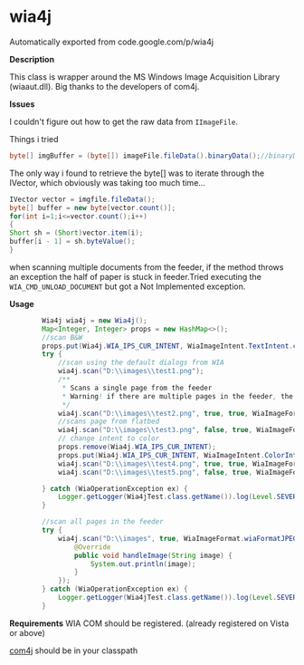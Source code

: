 # wia4j
Automatically exported from code.google.com/p/wia4j

**Description**

This class is wrapper around the MS Windows Image Acquisition Library
(wiaaut.dll). Big thanks to the developers of com4j. 

**Issues**

  I couldn't figure out how to get the raw data from ```IImageFile```.
  
  Things i tried 
```java
byte[] imgBuffer = (byte[]) imageFile.fileData().binaryData();//binaryData() always returned null! 
```
The only way i found to retrieve the byte[] was to iterate
through the IVector, which obviously was taking too much time...
```java
IVector vector = imgfile.fileData();
byte[] buffer = new byte[vector.count()];
for(int i=1;i<=vector.count();i++)
{
Short sh = (Short)vector.item(i);
buffer[i - 1] = sh.byteValue();
}
 ```
 
 when scanning multiple documents from the feeder, if the method throws an exception the half of paper is stuck in feeder.Tried executing the
 ```WIA_CMD_UNLOAD_DOCUMENT``` but got a Not Implemented exception.

**Usage**

```java
        Wia4j wia4j = new Wia4j();
        Map<Integer, Integer> props = new HashMap<>();
        //scan B&W
        props.put(Wia4j.WIA_IPS_CUR_INTENT, WiaImageIntent.TextIntent.comEnumValue());
        try {
            //scan using the default dialogs from WIA
            wia4j.scan("D:\\images\\test1.png");
            /**
             * Scans a single page from the feeder
             * Warning! if there are multiple pages in the feeder, the next page will be stucked in the feeder!
             */
            wia4j.scan("D:\\images\\test2.png", true, true, WiaImageFormat.wiaFormatPNG, props);
            //scans page from flatbed
            wia4j.scan("D:\\images\\test3.png", false, true, WiaImageFormat.wiaFormatPNG, props);
            // change intent to color
            props.remove(Wia4j.WIA_IPS_CUR_INTENT);
            props.put(Wia4j.WIA_IPS_CUR_INTENT, WiaImageIntent.ColorIntent.comEnumValue());
            wia4j.scan("D:\\images\\test4.png", true, true, WiaImageFormat.wiaFormatPNG, props);
            wia4j.scan("D:\\images\\test5.png", false, true, WiaImageFormat.wiaFormatPNG, props);

        } catch (WiaOperationException ex) {
            Logger.getLogger(Wia4jTest.class.getName()).log(Level.SEVERE, null, ex);
        }

        //scan all pages in the feeder
        try {
            wia4j.scan("D:\\images", true, WiaImageFormat.wiaFormatJPEG, props, new ImageCallback<String>() {
                @Override
                public void handleImage(String image) {
                    System.out.println(image);
                }
            });
        } catch (WiaOperationException ex) {
            Logger.getLogger(Wia4jTest.class.getName()).log(Level.SEVERE, null, ex);
        }
```

**Requirements**
WIA COM should be registered. (already registered on Vista or above)

[com4j](https://github.com/kohsuke/com4j) should be in your classpath
